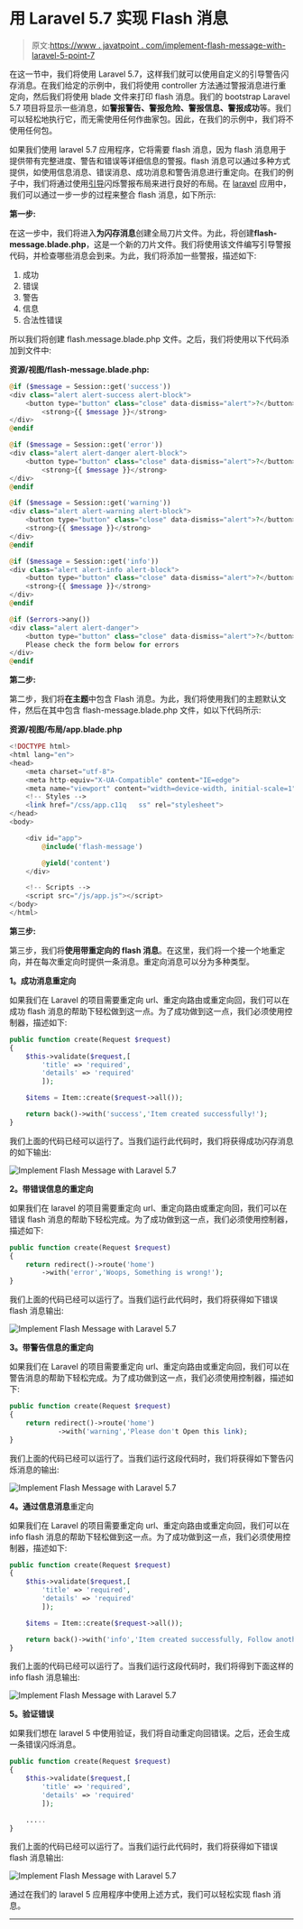 # 用 Laravel 5.7 实现 Flash 消息

> 原文:[https://www . javatpoint . com/implement-flash-message-with-laravel-5-point-7](https://www.javatpoint.com/implement-flash-message-with-laravel-5-point-7)

在这一节中，我们将使用 Laravel 5.7，这样我们就可以使用自定义的引导警告闪存消息。在我们给定的示例中，我们将使用 controller 方法通过警报消息进行重定向，然后我们将使用 blade 文件来打印 flash 消息。我们的 bootstrap Laravel 5.7 项目将显示一些消息，如**警报警告、警报危险、警报信息、警报成功**等。我们可以轻松地执行它，而无需使用任何作曲家包。因此，在我们的示例中，我们将不使用任何包。

如果我们使用 laravel 5.7 应用程序，它将需要 flash 消息，因为 flash 消息用于提供带有完整进度、警告和错误等详细信息的警报。flash 消息可以通过多种方式提供，如使用信息消息、错误消息、成功消息和警告消息进行重定向。在我们的例子中，我们将通过使用[引导](https://www.javatpoint.com/bootstrap-tutorial)闪烁警报布局来进行良好的布局。在 [laravel](https://www.javatpoint.com/laravel) 应用中，我们可以通过一步一步的过程来整合 flash 消息，如下所示:

**第一步:**

在这一步中，我们将进入**为闪存消息**创建全局刀片文件。为此，将创建**flash-message.blade.php**，这是一个新的刀片文件。我们将使用该文件编写引导警报代码，并检查哪些消息会到来。为此，我们将添加一些警报，描述如下:

1.  成功
2.  错误
3.  警告
4.  信息
5.  合法性错误

所以我们将创建 flash.message.blade.php 文件。之后，我们将使用以下代码添加到文件中:

**资源/视图/flash-message.blade.php:**

```php
@if ($message = Session::get('success'))
<div class="alert alert-success alert-block">
	<button type="button" class="close" data-dismiss="alert">?</button>	
        <strong>{{ $message }}</strong>
</div>
@endif

@if ($message = Session::get('error'))
<div class="alert alert-danger alert-block">
	<button type="button" class="close" data-dismiss="alert">?</button>	
        <strong>{{ $message }}</strong>
</div>
@endif

@if ($message = Session::get('warning'))
<div class="alert alert-warning alert-block">
	<button type="button" class="close" data-dismiss="alert">?</button>	
	<strong>{{ $message }}</strong>
</div>
@endif

@if ($message = Session::get('info'))
<div class="alert alert-info alert-block">
	<button type="button" class="close" data-dismiss="alert">?</button>	
	<strong>{{ $message }}</strong>
</div>
@endif

@if ($errors->any())
<div class="alert alert-danger">
	<button type="button" class="close" data-dismiss="alert">?</button>	
	Please check the form below for errors
</div>
@endif

```

**第二步:**

第二步，我们将**在主题**中包含 Flash 消息。为此，我们将使用我们的主题默认文件，然后在其中包含 flash-message.blade.php 文件，如以下代码所示:

**资源/视图/布局/app.blade.php**

```php
<!DOCTYPE html>
<html lang="en">
<head>
    <meta charset="utf-8">
    <meta http-equiv="X-UA-Compatible" content="IE=edge">
    <meta name="viewport" content="width=device-width, initial-scale=1">
    <!-- Styles -->
    <link href="/css/app.c11q	ss" rel="stylesheet">
</head>
<body>

    <div id="app">
        @include('flash-message')

        @yield('content')
    </div>

    <!-- Scripts -->
    <script src="/js/app.js"></script>
</body>
</html>

```

**第三步:**

第三步，我们将**使用带重定向的 flash 消息**。在这里，我们将一个接一个地重定向，并在每次重定向时提供一条消息。重定向消息可以分为多种类型。

**1。成功消息重定向**

如果我们在 Laravel 的项目需要重定向 url、重定向路由或重定向回，我们可以在成功 flash 消息的帮助下轻松做到这一点。为了成功做到这一点，我们必须使用控制器，描述如下:

```php
public function create(Request $request)
{
	$this->validate($request,[
        'title' => 'required',
        'details' => 'required'
        ]);

	$items = Item::create($request->all());

	return back()->with('success','Item created successfully!');
}

```

我们上面的代码已经可以运行了。当我们运行此代码时，我们将获得成功闪存消息的如下输出:

![Implement Flash Message with Laravel 5.7](img/189690436f11d13b4a5f5bbd9f0be5ed.png)

**2。带错误信息的重定向**

如果我们在 laravel 的项目需要重定向 url、重定向路由或重定向回，我们可以在错误 flash 消息的帮助下轻松完成。为了成功做到这一点，我们必须使用控制器，描述如下:

```php
public function create(Request $request)
{
    return redirect()->route('home')
        ->with('error','Woops, Something is wrong!');
}

```

我们上面的代码已经可以运行了。当我们运行此代码时，我们将获得如下错误 flash 消息输出:

![Implement Flash Message with Laravel 5.7](img/4bbbb957bd92ab5940d0d645fe8cc78f.png)

**3。带警告信息的重定向**

如果我们在 Laravel 的项目需要重定向 url、重定向路由或重定向回，我们可以在警告消息的帮助下轻松完成。为了成功做到这一点，我们必须使用控制器，描述如下:

```php
public function create(Request $request)
{
    return redirect()->route('home')
            ->with('warning','Please don't Open this link);
}

```

我们上面的代码已经可以运行了。当我们运行这段代码时，我们将获得如下警告闪烁消息的输出:

![Implement Flash Message with Laravel 5.7](img/253836bdbef4b8c5cd2d17b1f56d9d90.png)

**4。通过信息消息**重定向

如果我们在 Laravel 的项目需要重定向 url、重定向路由或重定向回，我们可以在 info flash 消息的帮助下轻松做到这一点。为了成功做到这一点，我们必须使用控制器，描述如下:

```php
public function create(Request $request)
{
    $this->validate($request,[
        'title' => 'required',
        'details' => 'required'
        ]);

    $items = Item::create($request->all());

    return back()->with('info','Item created successfully, Follow another step!');
}

```

我们上面的代码已经可以运行了。当我们运行这段代码时，我们将得到下面这样的 info flash 消息输出:

![Implement Flash Message with Laravel 5.7](img/48b7a3374d176422961e9612b81e09bf.png)

**5。验证错误**

如果我们想在 laravel 5 中使用验证，我们将自动重定向回错误。之后，还会生成一条错误闪烁消息。

```php
public function create(Request $request)
{
    $this->validate($request,[
        'title' => 'required',
        'details' => 'required'
        ]);

    .....
}

```

我们上面的代码已经可以运行了。当我们运行此代码时，我们将获得如下错误 flash 消息输出:

![Implement Flash Message with Laravel 5.7](img/8069a85a838c6c1cf10b2a3f8865164f.png)

通过在我们的 laravel 5 应用程序中使用上述方式，我们可以轻松实现 flash 消息。

* * *